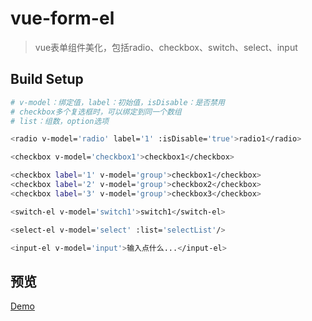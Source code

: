 # vue-form-el

> vue表单组件美化，包括radio、checkbox、switch、select、input

## Build Setup

``` bash
# v-model：绑定值，label：初始值，isDisable：是否禁用
# checkbox多个复选框时，可以绑定到同一个数组
# list：组数，option选项

<radio v-model='radio' label='1' :isDisable='true'>radio1</radio>

<checkbox v-model='checkbox1'>checkbox1</checkbox>

<checkbox label='1' v-model='group'>checkbox1</checkbox>
<checkbox label='2' v-model='group'>checkbox2</checkbox>
<checkbox label='3' v-model='group'>checkbox3</checkbox>

<switch-el v-model='switch1'>switch1</switch-el>

<select-el v-model='select' :list='selectList'/>

<input-el v-model='input'>输入点什么...</input-el>

```

## 预览

<a href="https://zhazhjie.github.io/vue-components-demo/?id=el">Demo</a>
